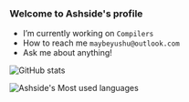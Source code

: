 ### Welcome to Ashside's profile

- I’m currently working on `Compilers`
- How to reach me `maybeyushu@outlook.com`
- Ask me about anything!
  
![GitHub stats](https://github-readme-stats.vercel.app/api?username=Ashside)

![Ashside's Most used languages](https://github-readme-stats.vercel.app/api/top-langs/?username=Ashside&layout=compact&hide_border=true&langs_count=10)

<!--START_SECTION:waka-->
<!--END_SECTION:waka-->
